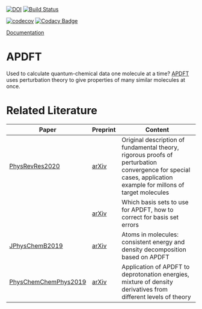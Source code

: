 [![DOI](https://zenodo.org/badge/180519723.svg)](https://zenodo.org/badge/latestdoi/180519723) 
[![Build Status](https://travis-ci.org/ferchault/APDFT.svg?branch=master)](https://travis-ci.org/ferchault/APDFT)

[![codecov](https://codecov.io/gh/ferchault/APDFT/branch/master/graph/badge.svg)](https://codecov.io/gh/ferchault/APDFT)
[![Codacy Badge](https://api.codacy.com/project/badge/Grade/226cde0cdc074ed290bfd1aa84a3bd87)](https://www.codacy.com/app/ferchault/APDFT)




[Documentation](https://ferchault.github.io/APDFT/)

# APDFT

Used to calculate quantum-chemical data one molecule at a time? [APDFT](https://doi.org/10.1103/PhysRevResearch.2.023220) uses perturbation theory to give properties of many similar molecules at once.

# Related Literature

Paper | Preprint | Content 
------|--------|--------------
[PhysRevRes2020](https://doi.org/10.1103/PhysRevResearch.2.023220) | [arXiv](https://arxiv.org/abs/1809.01647) | Original description of fundamental theory, rigorous proofs of perturbation convergence for special cases, application example for millons of target molecules
&nbsp;| [arXiv](https://arxiv.org/abs/2007.15511) | Which basis sets to use for APDFT, how to correct for basis set errors
[JPhysChemB2019](https://doi.org/10.1021/acs.jpcb.9b07799)| [arXiv](https://arxiv.org/abs/1907.06677) | Atoms in molecules: consistent energy and density decomposition based on APDFT
[PhysChemChemPhys2019](https://doi.org/10.1039/C9CP06471K) | [arXiv](https://arxiv.org/abs/1911.13080) | Application of APDFT to deprotonation energies, mixture of density derivatives from different levels of theory
